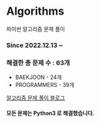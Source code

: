 # Algorithms
파이썬 알고리즘 문제 풀이
### Since 2022.12.13 ~
### 해결한 총 문제 수 : 63개
- BAEKJOON - 24개
- PROGRAMMERS - 39개

[알고리즘 문제 풀이 블로그](https://monzheld.tistory.com/category/%E2%8C%A8%EF%B8%8F%20Algorithms)
#### 모든 문제는 Python3 로 해결했습니다.
